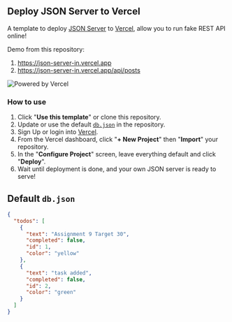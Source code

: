 ## Deploy JSON Server to Vercel

A template to deploy [JSON Server](https://github.com/typicode/json-server) to [Vercel](https://vercel.com), allow you to run fake REST API online!

Demo from this repository:

1. <https://json-server-in.vercel.app>
2. <https://json-server-in.vercel.app/api/posts>

![Powered by Vercel](https://images.ctfassets.net/e5382hct74si/78Olo8EZRdUlcDUFQvnzG7/fa4cdb6dc04c40fceac194134788a0e2/1618983297-powered-by-vercel.svg)

### How to use

1. Click "**Use this template**" or clone this repository.
2. Update or use the default [`db.json`](./db.json) in the repository.
3. Sign Up or login into [Vercel](https://vercel.com).
4. From the Vercel dashboard, click "**+ New Project**" then "**Import**" your repository.
5. In the "**Configure Project**" screen, leave everything default and click "**Deploy**".
6. Wait until deployment is done, and your own JSON server is ready to serve!

## Default `db.json`

```json
{
  "todos": [
    {
      "text": "Assignment 9 Target 30",
      "completed": false,
      "id": 1,
      "color": "yellow"
    },
    {
      "text": "task added",
      "completed": false,
      "id": 2,
      "color": "green"
    }
  ]
}
```
